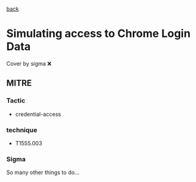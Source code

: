 [back](../index.md)
# Simulating access to Chrome Login Data
Cover by sigma :x: 

## MITRE
### Tactic
  - credential-access

### technique
  - T1555.003

### Sigma

 So many other things to do...